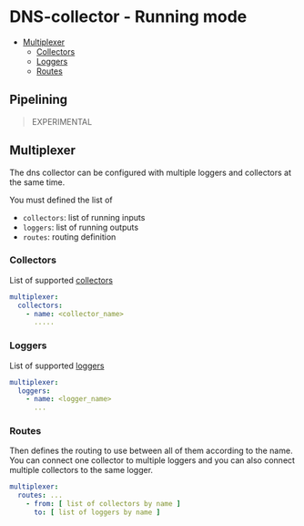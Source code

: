 # DNS-collector - Running mode

- [Multiplexer](#multiplexer)
  - [Collectors](#collectors)
  - [Loggers](#loggers)
  - [Routes](#routes)

## Pipelining

> EXPERIMENTAL

## Multiplexer

The dns collector can be configured with multiple loggers and collectors at the same time.

You must defined the list of

- `collectors`: list of running inputs
- `loggers`: list of running outputs
- `routes`: routing definition

### Collectors

List of supported [collectors](./collectors.md)

```yaml
multiplexer:
  collectors: 
    - name: <collector_name>
      .....
```

### Loggers

List of supported [loggers](./loggers.md)

```yaml
multiplexer:
  loggers: 
    - name: <logger_name>
      ...
```

### Routes

Then defines the routing to use between all of them according to the name.
You can connect one collector to multiple loggers and you can also
connect multiple collectors to the same logger.

```yaml
multiplexer:
  routes: ...
    - from: [ list of collectors by name ]
      to: [ list of loggers by name ]
```

